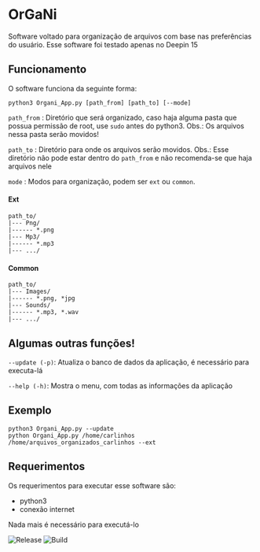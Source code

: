 # OrGaNi

Software voltado para organização de arquivos com base nas preferências do usuário. Esse software foi testado apenas no Deepin 15
   

## Funcionamento
	
O software funciona da seguinte forma:

`python3 Organi_App.py [path_from] [path_to] [--mode]`

`path_from` : Diretório que será organizado, caso haja alguma pasta que possua permissão de root, use `sudo` antes do 
python3. Obs.: Os arquivos nessa pasta serão movidos!

`path_to` : Diretório para onde os arquivos serão movidos. Obs.: Esse diretório não pode estar dentro do `path_from` e
não recomenda-se que haja arquivos nele

`mode` : Modos para organização, podem ser `ext` ou `common`.

#### Ext

```
path_to/
|--- Png/
|------ *.png
|--- Mp3/
|------ *.mp3
|--- .../
```

#### Common

```
path_to/
|--- Images/
|------ *.png, *jpg
|--- Sounds/
|------ *.mp3, *.wav
|--- .../
```

## Algumas outras funções!

`--update (-p)`: Atualiza o banco de dados da aplicação, é necessário para executa-lá

`--help (-h)`: Mostra o menu, com todas as informações da aplicação

## Exemplo

```
python3 Organi_App.py --update
python Organi_App.py /home/carlinhos /home/arquivos_organizados_carlinhos --ext
```


## Requerimentos

Os requerimentos para executar esse software são:

* python3
* conexão internet

Nada mais é necessário para executá-lo

![Release](https://img.shields.io/badge/Relase-0.4-lightgrey.svg)
![Build](https://img.shields.io/badge/Build-Passive-brightgreen.svg)